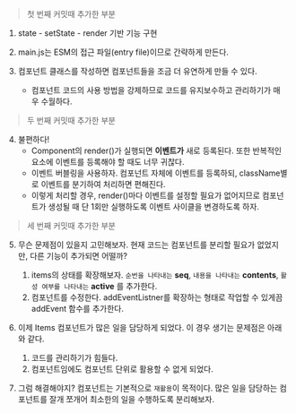 > 첫 번째 커밋때 추가한 부분
1. state - setState - render 기반 기능 구현

2. main.js는 ESM의 접근 파일(entry file)이므로 간략하게 만든다.

3. 컴포넌트 클래스를 작성하면 컴포넌트들을 조금 더 유연하게 만들 수 있다.
   - 컴포넌트 코드의 사용 방법을 강제하므로 코드를 유지보수하고 관리하기가 매우 수월하다.

> 두 번째 커밋때 추가한 부분
4. 불편하다!
   - Component의 render()가 실행되면 **이벤트가** 새로 등록된다. 또한 반복적인 요소에 이벤트를 등록해야 할 때도 너무 귀찮다.
   - 이벤트 버블링을 사용하자. 컴포넌트 자체에 이벤트를 등록하되, className별로 이벤트를 분기하여 처리하면 편해진다.
   - 이렇게 처리할 경우, render()마다 이벤트를 설정할 필요가 없어지므로 컴포넌트가 생성될 때 단 1회만 실행하도록 이벤트 사이클을 변경하도록 하자.

> 세 번째 커밋때 추가한 부분
5. 무슨 문제점이 있을지 고민해보자. 현재 코드는 컴포넌트를 분리할 필요가 없었지만, 다른 기능이 추가되면 어떨까?
   1. items의 상태를 확장해보자. `순번을 나타내는` **seq**, `내용을 나타내는` **contents**, `활성 여부를 나타내는` **active** 를 추가한다.
   2. 컴포넌트를 수정한다. addEventListner를 확장하는 형태로 작업할 수 있게끔 addEvent 함수를 추가한다.

6. 이제 Items 컴포넌트가 많은 일을 담당하게 되었다. 이 경우 생기는 문제점은 아래와 같다.
   1. 코드를 관리하기가 힘들다.
   2. 컴포넌트임에도 컴포넌트 단위로 활용할 수 없게 되었다.

7. 그럼 해결해야지? 컴포넌트는 기본적으로 `재활용`이 목적이다. 많은 일을 담당하는 컴포넌트를 잘개 쪼개어 최소한의 일을 수행하도록 분리해보자.